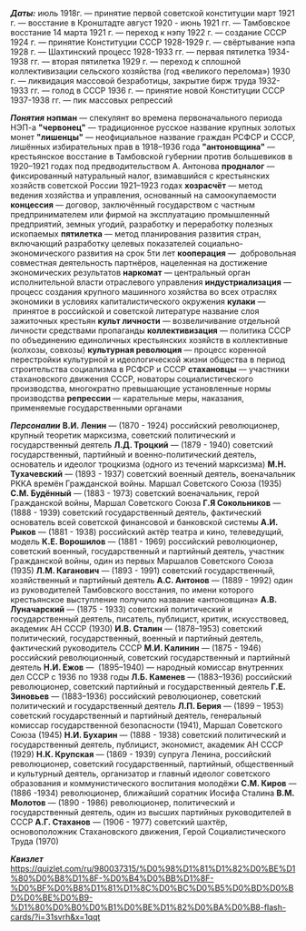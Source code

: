 ***Даты:***
	июль 1918г. — принятие первой советской конституции
	март 1921 г. — восстание в Кронштадте
	август 1920 - июнь 1921 гг. — Тамбовское восстание
	14 марта 1921 г. — переход к нэпу
	1922 г. — создание СССР
	1924 г. — принятие Конституции СССР
	1928-1929 г. — свёртывание нэпа
	1928 г. — Шахтинский процесс
	1928-1933 гг. — первая пятилетка
	1934-1938 гг. — вторая пятилетка
	1929 г. — переход к сплошной коллективизации сельского хозяйства (год «великого перелома»)
	1930 г. — ликвидация массовой безработицы, закрытие бирж труда
	1932-1933 гг. — голод в СССР
	1936 г. — принятие новой Конституции СССР
	1937-1938 гг. — пик массовых репрессий
	
***Понятия***
	**нэпман** — спекулянт во времена первоначального периода НЭП-а
	**"червонец"** — традиционное русское название крупных золотых монет
	**"лишенцы"** — неофициальное название граждан РСФСР и СССР, лишённых избирательных прав в 1918–1936 года
	**"антоновщина"** — крестьянское восстание в Тамбовской губернии против большевиков в 1920–1921 годах под предводительством А. Антонова
	**продналог** — фиксированный натуральный налог, взимавшийся с крестьянских хозяйств советской России 1921–1923 годах
	**хозрасчёт** — метод ведения хозяйства и управления, основанный на самоокупаемости 
	**концессия** — договор, заключённый государством с частным предпринимателем или фирмой на эксплуатацию промышленный предприятий, земных угодий, разработку и переработку полезных ископаемых
	**пятилетка** — метод планирования развития стран, включающий разработку целевых показателей социально-экономического развития на срок 5ти лет
	**кооперация** —  добровольная совместная деятельность партнёров, нацеленная на достижение экономических результатов
	**наркомат** —  центральный орган исполнительной власти отраслевого управления
	**индустриализация** — процесс создания крупного машинного хозяйства во всех отраслях экономики в условиях капиталистического окружения
	**кулаки** —  принятое в российской и советской литературе название слоя зажиточных крестьян
	**культ личности** — возвеличивание отдельной личности средствами пропаганды
	**коллективизация** — политика СССР по объединению единоличных крестьянских хозяйств в коллективные (колхозы, совхозы)
	**культурная революция** — процесс коренной перестройки культурной и идеологической жизни общества в период строительства социализма в РСФСР и СССР
	**стахановцы** — участники стахановского движения СССР, новаторы социалистического производства, многократно превышающие установленные нормы производства
	**репрессии** — карательные меры, наказания, применяемые государственными органами
	
***Персоналии***
	**В.И. Ленин** — (1870 - 1924) российский революционер, крупный теоретик марксизма, советский политический и государственный деятель
	 **Л.Д. Троцкий** — (1879 - 1940) советский государственный, партийный и военно-политический деятель, основатель и идеолог троцкизма (одного из течений марксизма)
	 **М.Н. Тухачевский** — (1893 - 1937) советский военный деятель, военачальник РККА времён Гражданской войны. Маршал Советского Союза (1935)
	 **С.М. Будённый** — (1883 - 1973) советский военачальник, герой Гражданской войны, Маршал Советского Союза
	 **Г.Я Сокольников** — (1888 - 1939) советский государственный деятель, фактический основатель всей советской финансовой и банковской системы
	 **А.И. Рыков** — (1881 - 1938) российский актёр театра и кино, телеведущий, модель
	 **К.Е. Ворошилов** — (1881 - 1969) российский революционер, советский военный, государственный и партийный деятель, участник Гражданской войны, один из первых Маршалов Советского Союза (1935)
	 **Л.М. Каганович** — (1893 - 1991) советский государственный, хозяйственный и партийный деятель
	 **А.С. Антонов** — (1889 - 1992) один из руководителей Тамбовского восстания, по имени которого крестьянское выступление получило название «антоновщина»
	 **А.В. Луначарский** — (1875 - 1933) советский политический и государственный деятель, писатель, публицист, критик, искусствовед, академик АН СССР (1930)
	 **И.В. Сталин** — (1878–1953) советский политический, государственный, военный и партийный деятель, фактический руководитель СССР
	 **М.И. Калинин** — (1875 - 1946) российский революционный, советский государственный и партийный деятель
	 **Н.И. Ежов** —  (1895–1940) — народный комиссар внутренних дел СССР с 1936 по 1938 годы
	 **Л.Б. Каменев** — (1883–1936) российский революционер, советский партийный и государственный деятель
	 **Г.Е. Зиновьев** — (1883–1936) российский революционер, советский политический и государственный деятель
	 **Л.П. Берия** — (1899 – 1953) советский государственный и партийный деятель, генеральный комиссар государственной безопасности (1941), Маршал Советского Союза (1945)
	 **Н.И. Бухарин** — (1888 - 1938) советский политический и государственный деятель, публицист, экономист, академик АН СССР (1929)
	 **Н.К. Крупская** — (1869 - 1939) супруга Ленина, российский революционер, советский государственный, партийный, общественный и культурный деятель, организатор и главный идеолог советского образования и коммунистического воспитания молодёжи
	 **С.М. Киров** — (1886 -1934) революционер, ближайший соратник Иосифа Сталина
	 **В.М. Молотов** — (1890 - 1986) революционер, политический и государственный деятель, один из высших партийных руководителей в СССР
	 **А.Г. Стаханов** — (1906 - 1977) советский шахтёр, основоположник Стахановского движения, Герой Социалистического Труда (1970)

***Квизлет***
https://quizlet.com/ru/980037315/%D0%98%D1%81%D1%82%D0%BE%D1%80%D0%B8%D1%8F-%D0%B4%D0%BB%D1%8F-%D0%BF%D0%B8%D1%81%D1%8C%D0%BC%D0%B5%D0%BD%D0%BD%D0%BE%D0%B9-%D1%80%D0%B0%D0%B1%D0%BE%D1%82%D0%BA%D0%B8-flash-cards/?i=31svrh&x=1qqt